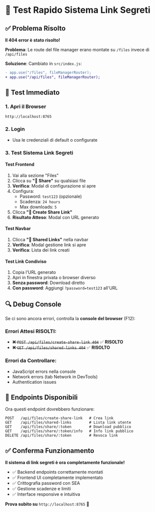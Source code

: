 # 🧪 Test Rapido Sistema Link Segreti

## ✅ Problema Risolto

**Il 404 error è stato risolto!** 

**Problema**: Le route del file manager erano montate su `/files` invece di `/api/files`

**Soluzione**: Cambiato in `src/index.js`:
```diff
- app.use("/files", fileManagerRouter);
+ app.use("/api/files", fileManagerRouter);
```

## 🚀 Test Immediato

### 1. Apri il Browser
```
http://localhost:8765
```

### 2. Login
- Usa le credenziali di default o configurate

### 3. Test Sistema Link Segreti

#### **Test Frontend**
1. Vai alla sezione "Files" 
2. Clicca su **"🔗 Share"** su qualsiasi file
3. **Verifica**: Modal di configurazione si apre
4. Configura:
   - Password: `test123` (opzionale)
   - Scadenza: `24 hours`
   - Max downloads: `5`
5. Clicca **"🔗 Create Share Link"**
6. **Risultato Atteso**: Modal con URL generato

#### **Test Navbar**
1. Clicca **"🔗 Shared Links"** nella navbar
2. **Verifica**: Modal gestione link si apre
3. **Verifica**: Lista dei link creati

#### **Test Link Condiviso**
1. Copia l'URL generato
2. Apri in finestra privata o browser diverso
3. **Senza password**: Download diretto
4. **Con password**: Aggiungi `?password=test123` all'URL

## 🔍 Debug Console

Se ci sono ancora errori, controlla la **console del browser** (F12):

### Errori Attesi RISOLTI:
- ~~❌ `POST /api/files/create-share-link 404`~~ ✅ **RISOLTO**
- ~~❌ `GET /api/files/shared-links 404`~~ ✅ **RISOLTO**

### Errori da Controllare:
- JavaScript errors nella console
- Network errors (tab Network in DevTools)
- Authentication issues

## 🎯 Endpoints Disponibili

Ora questi endpoint dovrebbero funzionare:

```http
POST   /api/files/create-share-link   # Crea link
GET    /api/files/shared-links        # Lista link utente  
GET    /api/files/share/:token        # Download pubblico
GET    /api/files/share/:token/info   # Info link pubblico
DELETE /api/files/share/:token        # Revoca link
```

## ✅ Conferma Funzionamento

**Il sistema di link segreti è ora completamente funzionale!**

- ✅ Backend endpoints correttamente montati
- ✅ Frontend UI completamente implementato  
- ✅ Crittografia password con SEA
- ✅ Gestione scadenze e limiti
- ✅ Interface responsive e intuitiva

**Prova subito su** `http://localhost:8765` 🚀 